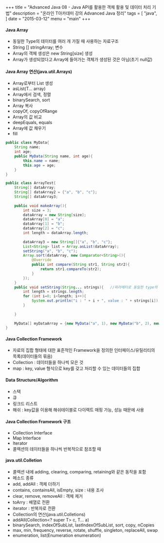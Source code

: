 +++
title = "Advanced Java 08 - Java API를 활용한 객체 활용 및 데이터 처리 기법"
description = "온라인 T아카데미 강의 Advanced Java 정리"
tags = [
    "java",
]
date = "2015-03-12"
menu = "main"
+++

#### Java Array
- 동일한 Type의 데이터를 여러 개 가질 때 사용하는 자료구조
- String [] stringArray; 변수
- Array의 객체 생성은 new String[size] 생성
- Array가 생성되었다고 Array에 들어가는 객체가 생성된 것은 아님(초기 null값)

#### Java Array 연산(java.util.Arrays)
- Array로부터 List 생성
 - asList(T... array)
- Array에서 검색, 정렬
 - binarySearch, sort
- Array 복사
 - copyOf, copyOfRange
- Array의 값 비교
 - deepEquals, equals
- Array에 값 채우기
 - fill
 
```java
public class MyData{
	String name;
    int age;
    public MyData(String name, int age){
    	this.name = name;
    	this.age = age;
    }
}

public class ArrayTest{
	String[] dataArray;
	String[] dataArray2 = {"a", "b", "c"};
    String[] dataArray3;
    
    public void makeArray(){
    	int size = 3;
        dataArray = new String[size];
        dataArray[0] = "a";
        dataArray[1] = "b";
        dataArray[2] = "c";
        int length = dataArray.length;
        
        dataArray3 = new String[]{"a", "b", "c"};
        List<String> list = Array.asList(dataArray);
        setString("a", "b", "c");
        Array.sort(dataArray, new Comparator<String>(){
        	@Override
            public int compare(String str1, String str2){
            	return str1.compareTo(str2);
            }
        });
    }
    public void setString(String... strings){	//파라메터로 동일한 type의 array가 가변적으로 들어올때
    	int length = strings.length;
        for (int i=0; i<length; i++){
        	System.out.println("i : " + i + ", value : " + strings[i]);
        }
    
    }
    
    MyData[] myDataArray = {new MyData("a", 1), new MyData("b", 2), new MyData("c", 3)};
}
```


 
 
#### Java Collection Framework
- 자료의 집합 형태에 대한 표준적인 Framework을 정의한 인터페이스/유틸리티의 목록(데이터들의 묶음)
 - Collection : 데이터들을 하나씩 모은 것
 - map : key, value 형식으로 key를 갖고 처리할 수 있는 데이터들의 집합
 

#### Data Structure/Algorithm
- 스택
- 큐
- 링크드 리스트
- 해쉬 : key값을 이용해 해쉬테이블로 다이렉트 매핑 가능, 성능 때문에 사용

#### Java Collection Framework 구조
- Collection Interface
- Map Interface
- Iterator
 - 콜렉션의 데이터들을 하나씩 반복적으로 참조할 때 
 
#### java.util.Colletion
- 콜렉션 내에 adding, clearing, comparing, retaining와 같은 동작을 포함
- 메소드 종류
 - add, addAll : 객체 더하기
 - contains, containsAll, isEmpty, size : 내용 조사
 - clear, remove, removeAll : 객체 제거
 - toArry : 배열로 전환
 - iterator : 반복자로 전환
- Collection의 연산(java.util.Colletions)
 - addAll(Collection<? super T> c, T... a)
 - binarySearch, indexOfSubList, lastIndexOfSubList, sort, copy, nCopies
 - max, min, frequency, reverse, rotate, shuffle, singleton, replaceAll, swap
 - enumeration, list(Enumeration<T> enumeration)
 


